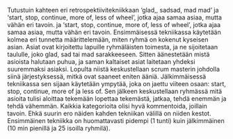 Tutustuin kahteen eri retrospektiivitekniikkaan ‘glad,, sadsad, mad mad’ ja ‘start, stop, continue, more of, less of wheel’, jotka ajaa samaa asiaa, mutta vähän eri tavoin. ja ‘start, stop, continue, more of, less of wheel’, jotka ajaa samaa asiaa, mutta vähän eri tavoin. Ensimmäisessä tekniikassa käytetään kolmea eri tunnetta määrittelemään, miten ryhmä on kokenut kyseisen asian. Asiat ovat kirjoitettu lapuille ryhmäläisten toimesta, ja ne sijoitetaan taululle, joko glad, sad tai mad sarakkeeseen. Sitten äänestetään mistä asioista halutaan puhua, ja saman kaltaiset asiat laitetaan yhdeksi suuremmaksi asiaksi. Lopulta niistä keskustellaan scrum masterin johdolla siinä järjestyksessä, mitkä ovat saaneet eniten ääniä. Jälkimmäisessä tekniikassa sen sijaan käytetään ympytää, joka on jaettu viiteen osaan: start, stop, continue, more of ja less of. Sen jälkeen keskustellaan ryhmässä mitä asioita tulisi aloittaa tekemään lopettaa tekemästä, jatkaa, tehdä enemmän ja tehdä vähemmän. Kaikkia kategorioita olisi hyvä kommentoida, joillain tavoin. Ehkä suurin ero näiden kahden tekniikan välillä on niiden kestot. Ensimmäinen tekniikka on huomattavasti pidempi (1 tunti) kuin jälkimmäinen (10 min pienillä ja 25 isoilla ryhmilä).
